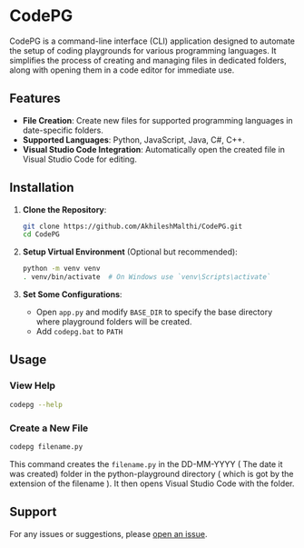 # CodePG

CodePG is a command-line interface (CLI) application designed to automate the setup of coding playgrounds for various programming languages. It simplifies the process of creating and managing files in dedicated folders, along with opening them in a code editor for immediate use.

## Features

- **File Creation**: Create new files for supported programming languages in date-specific folders.
- **Supported Languages**: Python, JavaScript, Java, C#, C++.
- **Visual Studio Code Integration**: Automatically open the created file in Visual Studio Code for editing.

## Installation

1. **Clone the Repository**:
   ```bash
   git clone https://github.com/AkhileshMalthi/CodePG.git
   cd CodePG
   ```

2. **Setup Virtual Environment** (Optional but recommended):
   ```bash
   python -m venv venv
   . venv/bin/activate  # On Windows use `venv\Scripts\activate`
   ```

3. **Set Some Configurations**:
   - Open `app.py` and modify `BASE_DIR` to specify the base directory where playground folders will be created.
   - Add `codepg.bat` to `PATH`

## Usage

### View Help
```bash
codepg --help
```

### Create a New File
```bash
codepg filename.py
```
This command creates the `filename.py` in the DD-MM-YYYY ( The date it was created) folder in the python-playground directory ( which is got by the extension of the filename ).
 It then opens Visual Studio Code with the folder.

## Support

For any issues or suggestions, please [open an issue](https://github.com/AkhileshMalthi/CodePG/issues).
